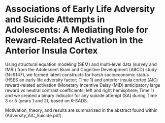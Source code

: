 # Associations of Early Life Adversity and Suicide Attempts in Adolescents: A Mediating Role for Reward-Related Activation in the Anterior Insula Cortex

Using structural equation modeling (SEM) and multi-level data (survey and fMRI) from the Adolescent Brain and Cognitive Development (ABCD) study (N=9147), we formed latent constructs for harsh socioeconomic status (HSES an early life adversity factor; Time 1) and anterior insula cortex (AIC) reward-related activation (Monetary Incentive Delay (MID) anticipatory large reward vs neutral contrast coefficients; left and right hemisphere; Time 1) and we created a binary indicator for any suicide attempt (SA) during Time 3 or 5 (years 1 and 2), based on K-SADS. 

Motivation, theory, and results are summarized in the abstract found within (Adversity_AIC_Suicide.pdf). 